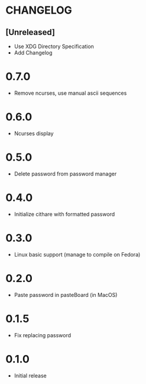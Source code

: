 # CHANGELOG

## [Unreleased]
- Use XDG Directory Specification
- Add Changelog

# 0.7.0
- Remove ncurses, use manual ascii sequences

# 0.6.0
- Ncurses display

# 0.5.0
- Delete password from password manager

# 0.4.0
- Initialize cithare with formatted password

# 0.3.0
- Linux basic support (manage to compile on Fedora)


# 0.2.0
- Paste password in pasteBoard (in MacOS)


# 0.1.5
- Fix replacing password


# 0.1.0
- Initial release
